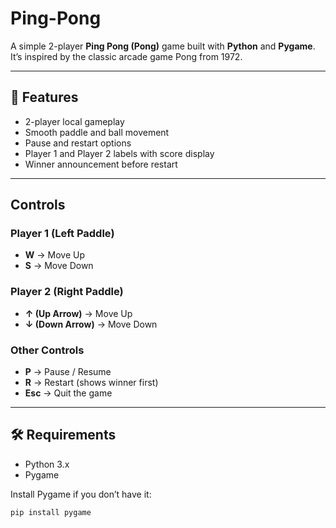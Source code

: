 # Ping-Pong 

A simple 2-player **Ping Pong (Pong)** game built with **Python** and **Pygame**.  
It’s inspired by the classic arcade game Pong from 1972.

---

## 🚀 Features
- 2-player local gameplay  
- Smooth paddle and ball movement  
- Pause and restart options  
- Player 1 and Player 2 labels with score display  
- Winner announcement before restart  

---

##  Controls

### Player 1 (Left Paddle)
- **W** → Move Up  
- **S** → Move Down  

### Player 2 (Right Paddle)
- **↑ (Up Arrow)** → Move Up  
- **↓ (Down Arrow)** → Move Down  

### Other Controls
- **P** → Pause / Resume  
- **R** → Restart (shows winner first)  
- **Esc** → Quit the game  

---

## 🛠 Requirements
- Python 3.x  
- Pygame  

Install Pygame if you don’t have it:
```bash
pip install pygame
